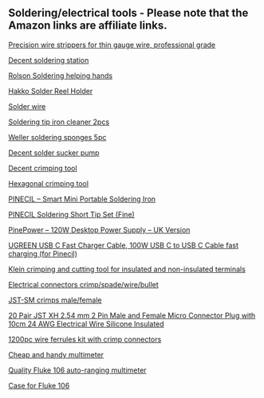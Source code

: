 ## Soldering/electrical tools - Please note that the Amazon links are affiliate links.

<a href="https://www.amazon.co.uk/gp/product/B001HQMWNY/?&_encoding=UTF8&tag=oernster-21&linkCode=ur2&linkId=edeab6b9a608b22732ea0f7fbaf6088c&camp=1634&creative=6738">Precision wire strippers for thin gauge wire, professional grade</a>

<a href="https://www.amazon.co.uk/gp/product/B08YDTGDSY/?&_encoding=UTF8&tag=oernster-21&linkCode=ur2&linkId=c6ff769da78395a4ad675920e246d45e&camp=1634&creative=6738">Decent soldering station</a>

<a href="https://www.amazon.co.uk/gp/product/B001BMSBD4/?&_encoding=UTF8&tag=oernster-21&linkCode=ur2&linkId=7ac4a69c9b48d0c7737b7d0df40113b8&camp=1634&creative=6738">Rolson Soldering helping hands</a>

<a href="https://www.amazon.co.uk/gp/product/B000W9IVBY/?&_encoding=UTF8&tag=oernster-21&linkCode=ur2&linkId=a1310c726915fe9081401786275d9836&camp=1634&creative=6738">Hakko Solder Reel Holder</a>

<a href="https://www.amazon.co.uk/gp/product/B07RD9GG52/?&_encoding=UTF8&tag=oernster-21&linkCode=ur2&linkId=71f6fc018a496ed94e803baee8b570ac&camp=1634&creative=6738">Solder wire</a>

<a href="https://www.amazon.co.uk/dp/B088DP77PS/?&_encoding=UTF8&tag=oernster-21&linkCode=ur2&linkId=2f563ae0d1911c389087b05e8e22ffcd&camp=1634&creative=6738">Soldering tip iron cleaner 2pcs</a>

<a href="https://www.amazon.co.uk/gp/product/B003LRY9Y2/?&_encoding=UTF8&tag=oernster-21&linkCode=ur2&linkId=21003470acda816253c82d9794627d04&camp=1634&creative=6738">Weller soldering sponges 5pc</a>

<a href="https://www.amazon.co.uk/gp/product/B002MJMXD4/?&_encoding=UTF8&tag=oernster-21&linkCode=ur2&linkId=b2ae018476e5e043a1dc6c8574cf76df&camp=1634&creative=6738">Decent solder sucker pump</a>

<a href="https://www.amazon.co.uk/gp/product/B002AVVO7K/?&_encoding=UTF8&tag=oernster-21&linkCode=ur2&linkId=c284b840171b2937c03f9b2e71254852&camp=1634&creative=6738">Decent crimping tool</a>

<a href="https://www.amazon.co.uk/gp/product/B08GFS4HL5/?&_encoding=UTF8&tag=oernster-21&linkCode=ur2&linkId=5fb66878c0a9f560d2af1eae4665b898&camp=1634&creative=6738">Hexagonal crimping tool</a>

<a href="https://pine64.com/product/pinecil-smart-mini-portable-soldering-iron/">PINECIL – Smart Mini Portable Soldering Iron</a>

<a href="https://pine64.com/product/pinecil-soldering-short-tip-set-fine/">PINECIL Soldering Short Tip Set (Fine)</a>

<a href="https://pine64.com/product/pinepower-120w-desktop-power-supply-uk-version/">PinePower – 120W Desktop Power Supply – UK Version</a>

<a href="https://www.amazon.co.uk/gp/product/B0BFZYDM1S/?&_encoding=UTF8&tag=oernster-21&linkCode=ur2&linkId=3dd3c29761b629e1d27eaba0f5479178&camp=1634&creative=6738">UGREEN USB C Fast Charger Cable, 100W USB C to USB C Cable fast charging (for Pinecil)</a>

<a href="https://www.amazon.co.uk/dp/B0006M6Y5M/?&_encoding=UTF8&tag=oernster-21&linkCode=ur2&linkId=2adc1350c3a53aa14ca48a839689b9e8&camp=1634&creative=6738">Klein crimping and cutting tool for insulated and non-insulated terminals</a>

<a href="https://www.amazon.co.uk/dp/B09PQRXVM6/?&_encoding=UTF8&tag=oernster-21&linkCode=ur2&linkId=5f68b4c5e0920b371692a0e00bc3ab2b&camp=1634&creative=6738">Electrical connectors crimp/spade/wire/bullet</a>

<a href="https://www.amazon.co.uk/dp/B08357MWNJ/?&_encoding=UTF8&tag=oernster-21&linkCode=ur2&linkId=9aa21db7c665b57a60f81fe90a7c50d3&camp=1634&creative=6738">JST-SM crimps male/female</a>

<a href="https://www.amazon.co.uk/dp/B07QMMC4WZ/?&_encoding=UTF8&tag=oernster-21&linkCode=ur2&linkId=a795fdba9d6d53b1e6ce6d5cf4b25907&camp=1634&creative=6738">20 Pair JST XH 2.54 mm 2 Pin Male and Female Micro Connector Plug with 10cm 24 AWG Electrical Wire Silicone Insulated</a>

<a href="https://www.amazon.co.uk/dp/B07QTZR69D/?&_encoding=UTF8&tag=oernster-21&linkCode=ur2&linkId=3bf5263fd616a4ef5aec572919ab8a30&camp=1634&creative=6738">1200pc wire ferrules kit with crimp connectors</a>

<a href="https://www.amazon.co.uk/dp/B01ISAMUA6/?&_encoding=UTF8&tag=oernster-21&linkCode=ur2&linkId=818dec438919c1583ec94f5dd4c99242&camp=1634&creative=6738">Cheap and handy multimeter</a>

<a href="https://www.amazon.co.uk/dp/B00V6BBWJ0?&_encoding=UTF8&tag=oernster-21&linkCode=ur2&linkId=61655dfebe5017987e4e0ffda128ee11&camp=1634&creative=6738">Quality Fluke 106 auto-ranging multimeter</a>

<a href="https://www.amazon.co.uk/dp/B07147SS96?&_encoding=UTF8&tag=oernster-21&linkCode=ur2&linkId=619542b21f416090f5f0e47c73f7315e&camp=1634&creative=6738">Case for Fluke 106</a>

